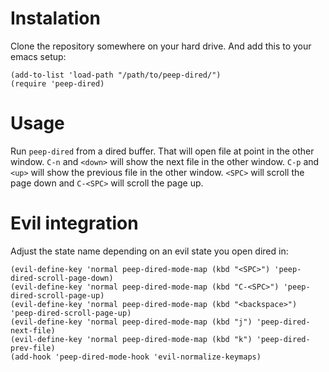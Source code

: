 # Instalation

Clone the repository somewhere on your hard drive. And add this to your emacs setup:

```
(add-to-list 'load-path "/path/to/peep-dired/")
(require 'peep-dired)
```

# Usage

Run `peep-dired` from a dired buffer. That will open file at point in the other window.
`C-n` and `<down>` will show the next file in the other window.
`C-p` and `<up>` will show the previous file in the other window.
`<SPC>` will scroll the page down and `C-<SPC>` will scroll the page up.

# Evil integration
Adjust the state name depending on an evil state you open dired in:

```
(evil-define-key 'normal peep-dired-mode-map (kbd "<SPC>") 'peep-dired-scroll-page-down)
(evil-define-key 'normal peep-dired-mode-map (kbd "C-<SPC>") 'peep-dired-scroll-page-up)
(evil-define-key 'normal peep-dired-mode-map (kbd "<backspace>") 'peep-dired-scroll-page-up)
(evil-define-key 'normal peep-dired-mode-map (kbd "j") 'peep-dired-next-file)
(evil-define-key 'normal peep-dired-mode-map (kbd "k") 'peep-dired-prev-file)
(add-hook 'peep-dired-mode-hook 'evil-normalize-keymaps)
```
